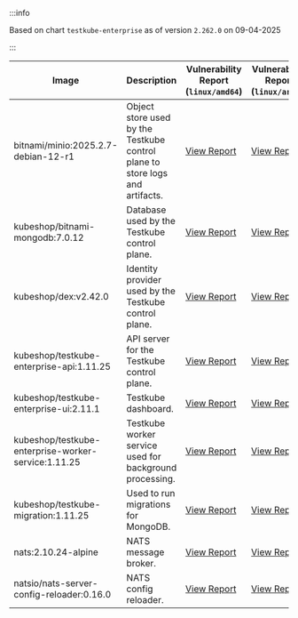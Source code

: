 :::info

Based on chart `testkube-enterprise` as of version `2.262.0` on 09-04-2025

:::

| Image | Description | Vulnerability Report (`linux/amd64`) | Vulnerability Report (`linux/arm64`) | Docker Image |
|-------|-------------|----------------------------------------|----------------------------------------|--------------|
| bitnami/minio:2025.2.7-debian-12-r1 | Object store used by the Testkube control plane to store logs and artifacts. | [View Report](./minio-2025.2.7-debian-12-r1_linux_amd64.md) | [View Report](./minio-2025.2.7-debian-12-r1_linux_arm64.md) | [View Image](https://hub.docker.com/layers/bitnami/minio/2025.2.7-debian-12-r1/images/sha256-6200cedfbe0d340913f74f16f93dcd203ec89702c7f120abf45b4bbbea3689cf?context=explore) |
| kubeshop/bitnami-mongodb:7.0.12 | Database used by the Testkube control plane. | [View Report](./bitnami-mongodb-7.0.12_linux_amd64.md) | [View Report](./bitnami-mongodb-7.0.12_linux_arm64.md) | [View Image](https://hub.docker.com/layers/kubeshop/bitnami-mongodb/7.0.12/images/sha256-43aa0e5c2e3eff47a9d82ab89e3d0bdde515b9b64628d328a18342e1facba8aa?context=explore) |
| kubeshop/dex:v2.42.0 | Identity provider used by the Testkube control plane. | [View Report](./dex-v2.42.0_linux_amd64.md) | [View Report](./dex-v2.42.0_linux_arm64.md) | [View Image](https://hub.docker.com/layers/kubeshop/dex/v2.42.0/images/sha256-10dc393947e2d04dd8c0972ccf405e6f47aba0b694af059c94aa9d249d69ae1b?context=explore) |
| kubeshop/testkube-enterprise-api:1.11.25 | API server for the Testkube control plane. | [View Report](./testkube-enterprise-api-1.11.25_linux_amd64.md) | [View Report](./testkube-enterprise-api-1.11.25_linux_arm64.md) | [View Image](https://hub.docker.com/layers/kubeshop/testkube-enterprise-api/1.11.25/images/sha256-9772759a74cbbcefd31aca4d03f5852a6d17af31ba4f19f0ca2fd73b7cee51c2?context=explore) |
| kubeshop/testkube-enterprise-ui:2.11.1 | Testkube dashboard. | [View Report](./testkube-enterprise-ui-2.11.1_linux_amd64.md) | [View Report](./testkube-enterprise-ui-2.11.1_linux_arm64.md) | [View Image](https://hub.docker.com/layers/kubeshop/testkube-enterprise-ui/2.11.1/images/sha256-9cc8654d9716803791e25f5f45025db3f3312462c714e7707111b5d6ee20ee73?context=explore) |
| kubeshop/testkube-enterprise-worker-service:1.11.25 | Testkube worker service used for background processing. | [View Report](./testkube-enterprise-worker-service-1.11.25_linux_amd64.md) | [View Report](./testkube-enterprise-worker-service-1.11.25_linux_arm64.md) | [View Image](https://hub.docker.com/layers/kubeshop/testkube-enterprise-worker-service/1.11.25/images/sha256-1b48a978e040bf94a12942c3ab1d51937ac66daf4d8f0e9e86514690573b6b92?context=explore) |
| kubeshop/testkube-migration:1.11.25 | Used to run migrations for MongoDB. | [View Report](./testkube-migration-1.11.25_linux_amd64.md) | [View Report](./testkube-migration-1.11.25_linux_arm64.md) | [View Image](https://hub.docker.com/layers/kubeshop/testkube-migration/1.11.25/images/sha256-611ecc7842c547f223fbd8c3fc2d5991d40df2b02022bfb7dcb53a9da827c393?context=explore) |
| nats:2.10.24-alpine | NATS message broker. | [View Report](./nats-2.10.24-alpine_linux_amd64.md) | [View Report](./nats-2.10.24-alpine_linux_arm64.md) | [View Image](https://hub.docker.com/layers/library/nats/2.10.24-alpine/images/sha256-d13ec5ce79a02e1be937820dd36db611e25bd0c08cd9947fa9a5d52a56bf91fc?context=explore) |
| natsio/nats-server-config-reloader:0.16.0 | NATS config reloader. | [View Report](./nats-server-config-reloader-0.16.0_linux_amd64.md) | [View Report](./nats-server-config-reloader-0.16.0_linux_arm64.md) | [View Image](https://hub.docker.com/layers/natsio/nats-server-config-reloader/0.16.0/images/sha256-6e1f185d0f39fdf6032872bd20f1ce134d4e18c923d55f7cf93d40afcf6a8ffe?context=explore) |
